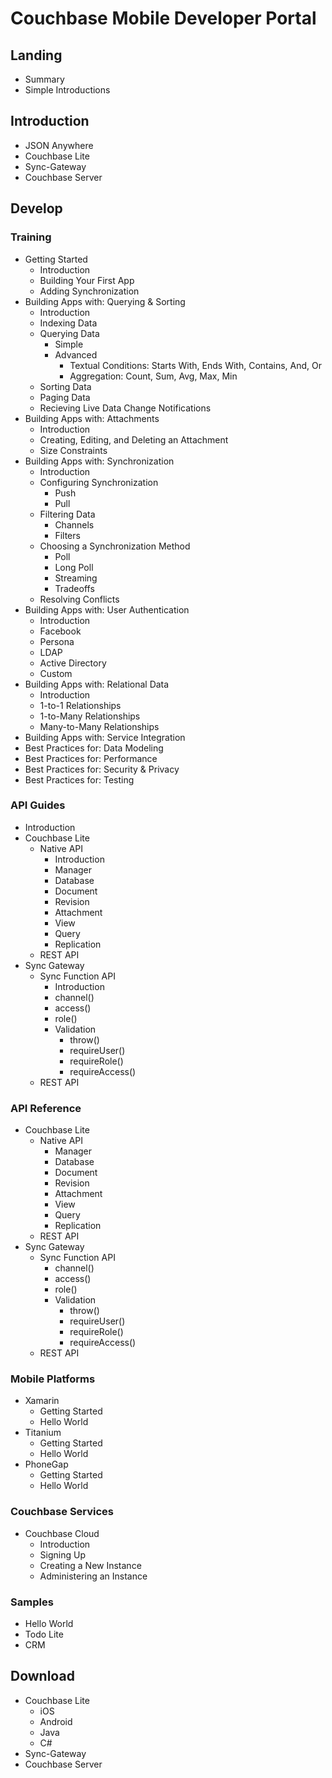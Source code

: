 Couchbase Mobile Developer Portal
=================================

Landing
-------

- Summary
- Simple Introductions

Introduction
------------

- JSON Anywhere
- Couchbase Lite
- Sync-Gateway
- Couchbase Server

Develop
-------

### Training

- Getting Started
  - Introduction
  - Building Your First App
  - Adding Synchronization
- Building Apps with: Querying & Sorting
  - Introduction
  - Indexing Data
  - Querying Data
    - Simple
    - Advanced
      - Textual Conditions: Starts With, Ends With, Contains, And, Or
      - Aggregation: Count, Sum, Avg, Max, Min
  - Sorting Data
  - Paging Data
  - Recieving Live Data Change Notifications
- Building Apps with: Attachments
  - Introduction
  - Creating, Editing, and Deleting an Attachment
  - Size Constraints
- Building Apps with: Synchronization
  - Introduction
  - Configuring Synchronization
    - Push
    - Pull
  - Filtering Data
    - Channels
    - Filters
  - Choosing a Synchronization Method
    - Poll
    - Long Poll
    - Streaming
    - Tradeoffs
  - Resolving Conflicts
- Building Apps with: User Authentication
  - Introduction
  - Facebook
  - Persona
  - LDAP
  - Active Directory
  - Custom
- Building Apps with: Relational Data
  - Introduction
  - 1-to-1 Relationships
  - 1-to-Many Relationships
  - Many-to-Many Relationships
- Building Apps with: Service Integration
- Best Practices for: Data Modeling
- Best Practices for: Performance
- Best Practices for: Security & Privacy
- Best Practices for: Testing

### API Guides

- Introduction
- Couchbase Lite
  - Native API
    - Introduction
    - Manager
    - Database
    - Document
    - Revision
    - Attachment
    - View
    - Query
    - Replication
  - REST API
- Sync Gateway
  - Sync Function API
    - Introduction
    - channel()
    - access()
    - role()
    - Validation
      - throw()
      - requireUser()
      - requireRole()
      - requireAccess()
  - REST API

### API Reference

- Couchbase Lite
  - Native API
    - Manager
    - Database
    - Document
    - Revision
    - Attachment
    - View
    - Query
    - Replication
  - REST API
- Sync Gateway
  - Sync Function API
    - channel()
    - access()
    - role()
    - Validation
      - throw()
      - requireUser()
      - requireRole()
      - requireAccess()
  - REST API

### Mobile Platforms

- Xamarin
  - Getting Started
  - Hello World
- Titanium
  - Getting Started
  - Hello World
- PhoneGap
  - Getting Started
  - Hello World

### Couchbase Services

- Couchbase Cloud
  - Introduction
  - Signing Up
  - Creating a New Instance
  - Administering an Instance

### Samples

- Hello World
- Todo Lite
- CRM

Download
--------

- Couchbase Lite
  - iOS
  - Android
  - Java
  - C#
- Sync-Gateway
- Couchbase Server
